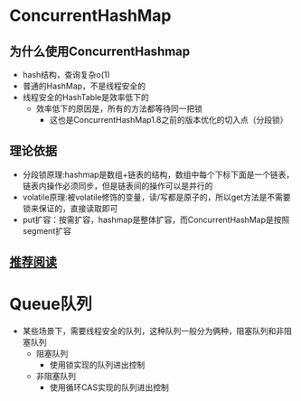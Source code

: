 # ConcurrentHashMap
## 为什么使用ConcurrentHashmap
* hash结构，查询复杂o(1)
* 普通的HashMap，不是线程安全的
* 线程安全的HashTable是效率低下的
    * 效率低下的原因是，所有的方法都等待同一把锁
        * 这也是ConcurrentHashMap1.8之前的版本优化的切入点（分段锁）
## 理论依据
* 分段锁原理:hashmap是数组+链表的结构，数组中每个下标下面是一个链表，链表内操作必须同步，但是链表间的操作可以是并行的
* volatile原理:被volatile修饰的变量，读/写都是原子的，所以get方法是不需要锁来保证的，直接读取即可
* put扩容：按需扩容，hashmap是整体扩容，而ConcurrentHashMap是按照segment扩容

## [推荐阅读](http://www.importnew.com/28263.html)

# Queue队列
* 某些场景下，需要线程安全的队列，这种队列一般分为俩种，阻塞队列和非阻塞队列
    * 阻塞队列
        * 使用锁实现的队列进出控制
    * 非阻塞队列
        * 使用循环CAS实现的队列进出控制
